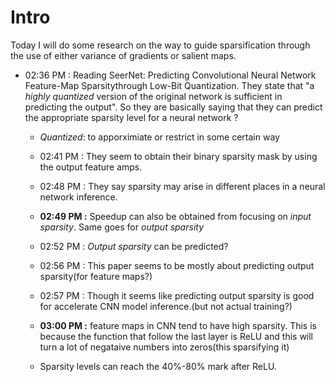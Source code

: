 # Intro 

Today I will do some research on the way to guide sparsification through 
the use of either variance of gradients or salient maps.

* 02:36 PM : Reading SeerNet: Predicting Convolutional Neural Network Feature-Map Sparsitythrough Low-Bit Quantization. They state that
"a *highly quantized* version of the original network
is sufficient in predicting the output". So they are basically 
saying that they can predict the appropriate sparsity level for a 
neural network ?

    * *Quantized*: to apporximiate or restrict in some certain way 

    * 02:41 PM : They seem to obtain their binary sparsity mask by using the 
    output feature amps.
    * 02:48 PM : They say sparsity may arise in different  places in a 
    neural network inference. 
    * **02:49 PM :** Speedup can also be obtained from focusing on 
    *input sparsity*. Same goes for *output sparsity*

    * 02:52 PM : *Output sparsity* can be predicted?
    * 02:56 PM : This paper seems to be mostly about predicting output
    sparsity(for feature maps?)
    * 02:57 PM : Though it seems like predicting output sparsity
    is good for accelerate CNN model inference.(but not actual training?)
    * **03:00 PM :** feature maps in CNN tend to have high sparsity.
    This is because the function that follow the last layer is ReLU
    and this will turn a lot of negataive numbers into zeros(this 
    sparsifying it)
    * Sparsity levels can reach the 40%-80% mark after ReLU.




